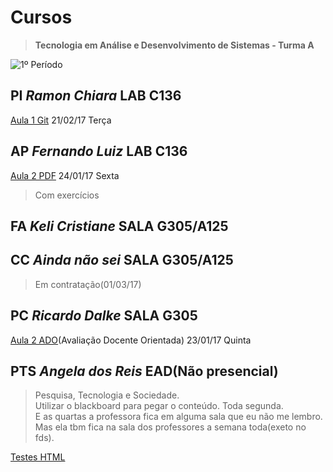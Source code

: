 # Cursos
>**Tecnologia em Análise e Desenvolvimento de Sistemas - Turma A**

![1º Período](http://i.imgur.com/QuKxIwO.jpg?1)

## PI _Ramon Chiara_ LAB C136
   [Aula 1 Git](git-tuto.md) 21/02/17 Terça

## AP _Fernando Luiz_ LAB C136
   [Aula 2 PDF](https://drive.google.com/open?id=0B54yBeYpXMHRcS1TdmhLcjZ1X28) 24/01/17 Sexta
   >Com exercícios

## FA _Keli Cristiane_ SALA G305/A125

## CC _Ainda não sei_ SALA G305/A125
>Em contratação(01/03/17)

## PC _Ricardo Dalke_ SALA G305
   [Aula 2 ADO](https://drive.google.com/open?id=0B54yBeYpXMHRZ3drNzlYdmQwMm8)(Avaliação Docente Orientada) 23/01/17 Quinta

## PTS _Angela dos Reis_ EAD(Não presencial)
>Pesquisa, Tecnologia e Sociedade.  
Utilizar o blackboard para pegar o conteúdo. Toda segunda.  
E as quartas a professora fica em alguma sala que eu não me lembro.  
Mas ela tbm fica na sala dos professores a semana toda(exeto no fds).

[Testes HTML](testes.html)
